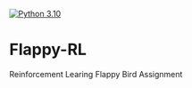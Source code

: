 [![Python 3.10](https://img.shields.io/badge/python-3.12-blue.svg)](https://www.python.org/downloads/release/python-360/)    


# Flappy-RL
Reinforcement Learing Flappy Bird Assignment
